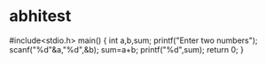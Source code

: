 # abhitest
#include<stdio.h>
main()
{
int a,b,sum;
printf("Enter two numbers");
scanf("%d"&a,"%d",&b);
sum=a+b;
printf("%d",sum);
return 0;
}

